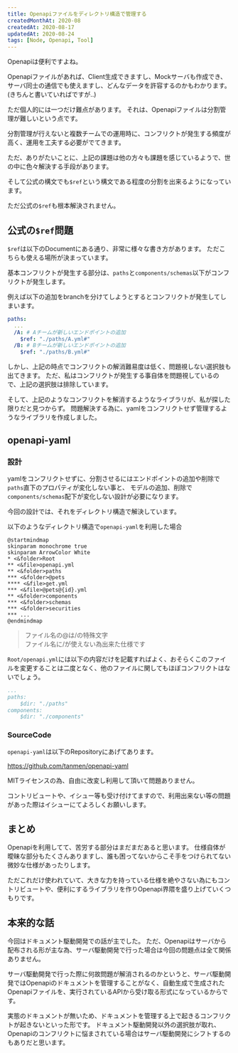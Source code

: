 ```yaml
---
title: Openapiファイルをディレクトリ構造で管理する
createdMonthAt: 2020-08
createdAt: 2020-08-17
updatedAt: 2020-08-24
tags: [Node, Openapi, Tool]
---
```

Openapiは便利ですよね。

Openapiファイルがあれば、Client生成できますし、Mockサーバも作成でき、サーバ同士の通信でも使えますし、どんなデータを許容するのかもわかります。(きちんと書いていればですが..)

ただ個人的には一つだけ難点があります。
それは、Openapiファイルは分割管理が難しいという点です。

分割管理が行えないと複数チームでの運用時に、コンフリクトが発生する頻度が高く、運用を工夫する必要がでてきます。

ただ、ありがたいことに、上記の課題は他の方々も課題を感じているようで、世の中に色々解決する手段があります。

そして公式の構文でも`$ref`という構文である程度の分割を出来るようになっています。

ただ公式の`$ref`も根本解決されません。

## 公式の`$ref`問題
`$ref`は以下のDocumentにある通り、非常に様々な書き方があります。
ただこちらも使える場所が決まっています。

基本コンフリクトが発生する部分は、`paths`と`components/schemas`以下がコンフリクトが発生します。

例えば以下の追加をbranchを分けてしようとするとコンフリクトが発生してしまいます。
```yaml
paths:
  ...
  /A: # Aチームが新しいエンドポイントの追加
    $ref: "./paths/A.yml#"
  /B: # Bチームが新しいエンドポイントの追加
    $ref: "./paths/B.yml#"
```

しかし、上記の時点でコンフリクトの解消難易度は低く、問題視しない選択肢も出てきます。
ただ、私はコンフリクトが発生する事自体を問題視しているので、上記の選択肢は排除しています。

そして、上記のようなコンフリクトを解消するようなライブラリが、私が探した限りだと見つからず。
問題解決する為に、yamlをコンフリクトせず管理するようなライブラリを作成しました。

## openapi-yaml
### 設計
yamlをコンフリクトせずに、分割させるにはエンドポイントの追加や削除で`paths`直下のプロパティが変化しない事と、
モデルの追加、削除で`components/schemas`配下が変化しない設計が必要になります。

今回の設計では、それをディレクトリ構造で解決しています。

以下のようなディレクトリ構造で`openapi-yaml`を利用した場合

```plantuml
@startmindmap
skinparam monochrome true
skinparam ArrowColor White
* <&folder>Root
** <&file>openapi.yml
** <&folder>paths
*** <&folder>@pets
**** <&file>get.yml
*** <&file>@pets@{id}.yml
** <&folder>components
*** <&folder>schemas
*** <&folder>securities
*** ...
@endmindmap
```
>ファイル名の@は/の特殊文字<br/>
>ファイル名に/が使えない為出来た仕様です

`Root/openapi.yml`には以下の内容だけを記載すればよく、おそらくこのファイルを変更することは二度となく、他のファイルに関してもほぼコンフリクトはないでしょう。
```yaml:title=openapi.yml
...
paths:
    $dir: "./paths"
components:
    $dir: "./components"
```

### SourceCode
`openapi-yaml`は以下のRepositoryにあげてあります。

https://github.com/tanmen/openapi-yaml

MITライセンスの為、自由に改変し利用して頂いて問題ありません。

コントリビュートや、イシュー等も受け付けてますので、利用出来ない等の問題があった際はイシューにてよろしくお願いします。

## まとめ
Openapiを利用してて、苦労する部分はまだまだあると思います。
仕様自体が曖昧な部分もたくさんありますし、誰も困ってないからこそ手をつけられてない微妙な仕様があったりします。

ただこれだけ使われていて、大きな力を持っている仕様を絶やさない為にもコントリビュートや、便利にするライブラリを作りOpenapi界隈を盛り上げていくつもりです。

## 本来的な話
今回はドキュメント駆動開発での話が主でした。
ただ、Openapiはサーバから配布される形が主な為、サーバ駆動開発で行った場合は今回の問題点は全て関係ありません。

サーバ駆動開発で行った際に何故問題が解消されるのかというと、サーバ駆動開発ではOpenapiのドキュメントを管理することがなく、自動生成で生成されたOpenapiファイルを、実行されているAPIから受け取る形式になっているからです。

実態のドキュメントが無いため、ドキュメントを管理する上で起きるコンフリクトが起きないといった形です。
ドキュメント駆動開発以外の選択肢が取れ、Openapiのコンフリクトに悩まされている場合はサーバ駆動開発にシフトするのもありだと思います。
